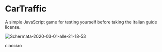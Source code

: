 # CarTraffic
A simple JavaScript game for testing yourself before taking the Italian guide license.

<img src="https://i.ibb.co/DgHJJJm/Schermata-2020-03-01-alle-21-18-53.png" alt="Schermata-2020-03-01-alle-21-18-53" border="0">

ciaociao
